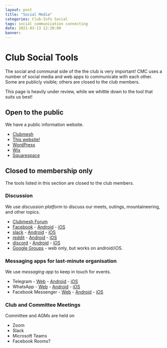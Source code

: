 ```yaml
---
layout: post
title: "Social Media"
categories: Club-Info Social
tags: social communication connecting
date: 2021-03-13 12:20:00
banner:
---
```


# Club Social Tools

The social and communal side of the the club is very important! 
CMC uses a number of social media and web apps to communicate with each other.
Some are publicly visible; others are closed to the club members.

This page is heavily under review, while we whittle down to the tool that suits us best!

## Open to the public
We have a public information website.
 * [Clubmesh](https://clwyd.clubmesh.com/)
 * [This website!](/)
 * [WordPress](https://clwydmountaineeringclub.wordpress.com/)
 * [Wix](https://hobdellstephen.wixsite.com/clwydmc)
 * [Squarespace]()

## Closed to membership only
The tools listed in this section are closed to the club members.

### Discussion
We use _discussion platform_ to discuss our meets, outings, mountaineering, and other topics.
 * [Clubmesh Forum](https://clwyd.clubmesh.com/forums/)
 * [Facebook](https://www.facebook.com/groups/333375560348448) - [Android](https://play.google.com/store/apps/details?id=com.facebook.katana&hl=en_GB&gl=US) - [iOS](https://apps.apple.com/gb/app/facebook/id284882215)
 * [slack](https://app.slack.com/client/T01PNL50LJZ/C01PRVCTE2F) - [Android](https://play.google.com/store/apps/details?id=com.Slack&hl=en_GB&gl=US) - [iOS](https://apps.apple.com/us/app/slack/id618783545)
 * [reddit](https://www.reddit.com/r/CMC_Cymru_UK/) - [Android](https://play.google.com/store/apps/details?id=com.reddit.frontpage&hl=en_GB&gl=US) - [iOS](https://apps.apple.com/us/app/reddit/id1064216828)
 * [discord](https://discord.com/channels/817725344656261130/817725344656261133) - [Android](https://play.google.com/store/apps/details?id=com.discord&hl=en_GB&gl=US) - [iOS](https://apps.apple.com/us/app/discord-talk-chat-hang-out/id985746746)
 * [Google Groups](https://groups.google.com/g/clwydmountaineeringclub) - web only, but works on android/iOS.

### Messaging apps for last-minute organisation
We use _messaging app_ to keep in touch for events.
 * Telegram - [Web](https://web.telegram.org/) - [Android](https://play.google.com/store/apps/details?id=org.telegram.messenger&hl=en_GB&gl=US) - [iOS](https://apps.apple.com/us/app/telegram-messenger/id686449807)
 * WhatsApp - [Web](https://web.whatsapp.com/) - [Android](https://play.google.com/store/apps/details?id=com.whatsapp&hl=en_GB&gl=US) - [iOS](https://apps.apple.com/us/app/whatsapp-messenger/id310633997)
 * Facebook Messenger - [Web](https://www.messenger.com/) - [Android](https://play.google.com/store/apps/details?id=com.facebook.orca&hl=en_GB&gl=US) - [iOS](https://apps.apple.com/us/app/messenger/id454638411)

### Club and Committee Meetings
Committee and AGMs are held on
* Zoom
* Slack
* Microsoft Teams
* Facebook Rooms?

